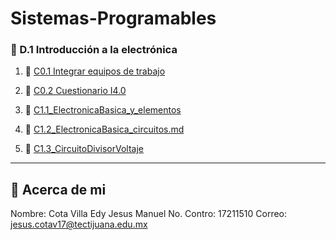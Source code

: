 # Sistemas-Programables

### :blue_book: D.1 Introducción a la electrónica

1. :book: [C0.1 Integrar equipos de trabajo](blog/C0.1_CotaVillaEdyJesusManuel.md)
  
2. :book: [C0.2 Cuestionario I4.0](blog/C0.2_EdyCota_Dream_Team.md)

3. :book: [C1.1_ElectronicaBasica_y_elementos](blog/C1.1_ElectronicaBasica_y_elementos.md)

4. :book: [C1.2_ElectronicaBasica_circuitos.md](blog/C1.2_EdyCota_Dream_Team.md)

4. :book: [C1.3_CircuitoDivisorVoltaje](blog/C1.3_EdyCota_DreamTeam.md)

---
## :turtle: Acerca de mi
Nombre: Cota Villa Edy Jesus Manuel
No. Contro: 17211510
Correo: jesus.cotav17@tectijuana.edu.mx